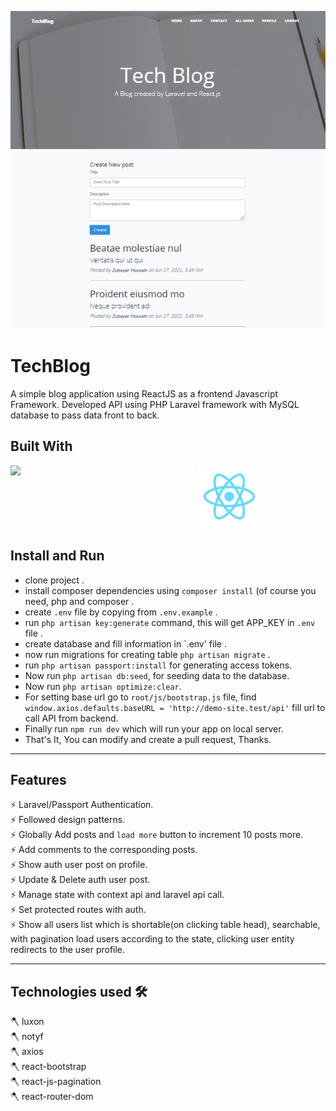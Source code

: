 ![sample-image](https://raw.githubusercontent.com/Zubayer94/TechBlog/main/public/images/home-layout.png)

# TechBlog

A simple blog application using ReactJS as a frontend Javascript Framework. Developed API using PHP Laravel framework with MySQL database to pass data front to back.

## Built With

<a href='//laravel.com'><img align="left" width='300px' src="https://camo.githubusercontent.com/5ceadc94fd40688144b193fd8ece2b805d79ca9b/68747470733a2f2f6c61726176656c2e636f6d2f6173736574732f696d672f636f6d706f6e656e74732f6c6f676f2d6c61726176656c2e737667"></a>

<a href='//reactjs.org/'><img width='100px' src="https://raw.githubusercontent.com/github/explore/80688e429a7d4ef2fca1e82350fe8e3517d3494d/topics/react/react.png"></a>

## Install and Run

-   clone project .
-   install composer dependencies using `composer install` (of course you need, php and composer .
-   create `.env` file by copying from `.env.example` .
-   run `php artisan key:generate` command, this will get APP_KEY in `.env` file .
-   create database and fill information in `.env' file .
-   now run migrations for creating table `php artisan migrate` .
-   run `php artisan passport:install` for generating access tokens.
-   Now run `php artisan db:seed`, for seeding data to the database.
-   Now run `php artisan optimize:clear`.
-   For setting base url go to `root/js/bootstrap.js` file, find `window.axios.defaults.baseURL = 'http://demo-site.test/api'` fill url to call API from backend.
-   Finally run `npm run dev` which will run your app on local server.
-   That's It, You can modify and create a pull request, Thanks.

---

## Features

⚡️ Laravel/Passport Authentication.\
⚡️ Followed design patterns.\
⚡️ Globally Add posts and `load more` button to increment 10 posts more.\
⚡️ Add comments to the corresponding posts.\
⚡️ Show auth user post on profile.\
⚡️ Update & Delete auth user post.\
⚡️ Manage state with context api and laravel api call.\
⚡️ Set protected routes with auth.\
⚡️ Show all users list which is shortable(on clicking table head), searchable, with pagination
load users according to the state, clicking user entity redirects to the user profile.

---

## Technologies used 🛠️

🪓 luxon\
🪓 notyf\
🪓 axios\
🪓 react-bootstrap\
🪓 react-js-pagination\
🪓 react-router-dom
